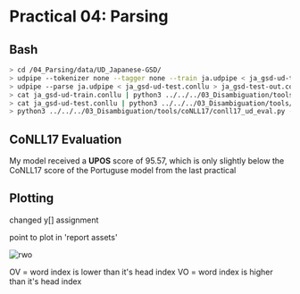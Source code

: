 # Practical 04: Parsing
## Bash
```bash
> cd /04_Parsing/data/UD_Japanese-GSD/
> udpipe --tokenizer none --tagger none --train ja.udpipe < ja_gsd-ud-train.conllu
> udpipe --parse ja.udpipe < ja_gsd-ud-test.conllu > ja_gsd-test-out.conllu
> cat ja_gsd-ud-train.conllu | python3 ../../../03_Disambiguation/tools/conllu-perceptron-tagger/tagger.py -t ja-ud.dat
> cat ja_gsd-ud-test.conllu | python3 ../../../03_Disambiguation/tools/conllu-perceptron-tagger/tagger.py ja-ud.dat > ja-ud-test.out
> python3 ../../../03_Disambiguation/tools/coNLL17/conll17_ud_eval.py --verbose ja_gsd-ud-test.conllu ja-ud-test.out
```

## CoNLL17 Evaluation
My model received a **UPOS** score of 95.57, which is only slightly below the CoNLL17 score of the Portuguse
model from the last practical

## Plotting
changed y[] assignment

point to plot in 'report assets'

![rwo](/report_assets/rwo.png)

OV = word index is lower than it's head index
VO = word index is higher than it's head index
